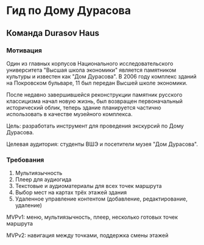 # Гид по Дому Дурасова

## Команда Durasov Haus

### Мотивация

Один из главных корпусов Национального исследовательского университета "Высшая школа экономики" является памятником культуры и известен как "Дом Дурасова". В 2006 году комплекс зданий на Покровском бульваре, 11 был передан Высшей школе экономики.

После недавно завершившейся реконструкции памятник русского классицизма начал новую жизнь, был возвращен первоначальный исторический облик, теперь здание планируется частично использовать в качестве музейного комплекса.

Цель: разработать инструмент для проведения экскурсий по Дому Дурасова.

Целевая аудитория: студенты ВШЭ и посетители музея "Дом Дурасова".



### Требования

<ol start="1">
  <li>Мультиязычность</li>
  <li>Плеер для аудиогида</li>
  <li>Текстовые и аудиоматериалы для всех точек маршрута</li>
  <li>Выбор мест на картах трёх этажей здания</li>
  <li>Удаленное управление контентом (добавление, редактирование, удаление)</li>
</ol>


MVPv1: меню, мультиязычность, плеер, несколько готовых точек маршрута

MVPv2: навигация между точками, поддержка смены этажей





